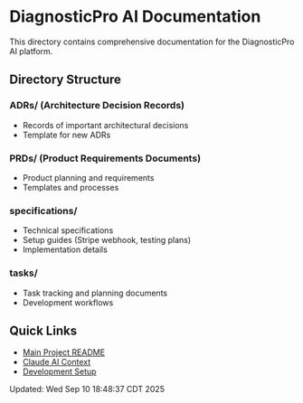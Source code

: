 # DiagnosticPro AI Documentation

This directory contains comprehensive documentation for the DiagnosticPro AI platform.

## Directory Structure

### ADRs/ (Architecture Decision Records)
- Records of important architectural decisions
- Template for new ADRs

### PRDs/ (Product Requirements Documents)  
- Product planning and requirements
- Templates and processes

### specifications/
- Technical specifications
- Setup guides (Stripe webhook, testing plans)
- Implementation details

### tasks/
- Task tracking and planning documents
- Development workflows

## Quick Links
- [Main Project README](../README.md)
- [Claude AI Context](../CLAUDE.md)
- [Development Setup](../Makefile)

Updated: Wed Sep 10 18:48:37 CDT 2025

